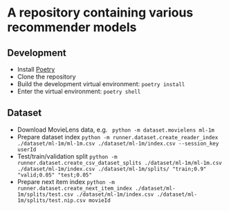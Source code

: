 # A repository containing various recommender models
## Development
* Install [Poetry](https://python-poetry.org)
* Clone the repository
* Build the development virtual environment: `poetry install`
* Enter the virtual environment: `poetry shell`

 
## Dataset
* Download MovieLens data, e.g.
``` python -m dataset.movielens ml-1m```
* Prepare dataset index
``` python -m runner.dataset.create_reader_index ./dataset/ml-1m/ml-1m.csv ./dataset/ml-1m/index.csv --session_key userId ```
* Test/train/validation split
``` python -m runner.dataset.create_csv_dataset_splits ./dataset/ml-1m/ml-1m.csv ./dataset/ml-1m/index.csv ./dataset/ml-1m/splits/ "train;0.9" "valid;0.05" "test;0.05" ```
* Prepare next item index
``` python -m runner.dataset.create_next_item_index ./dataset/ml-1m/splits/test.csv ./dataset/ml-1m/index.csv ./dataset/ml-1m/splits/test.nip.csv movieId ```
